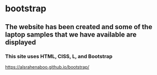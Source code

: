 # bootstrap
## The website has been created and some of the laptop samples that we have available are displayed
### This site uses HTML, CISS, L, and Bootstrap
https://alsrahenaboo.github.io/bootstrap/
